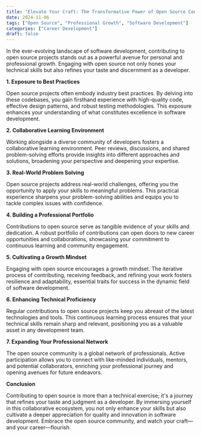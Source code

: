 ```yaml
---
title: "Elevate Your Craft: The Transformative Power of Open Source Contributions"
date: 2024-11-06
tags: ["Open Source", "Professional Growth", "Software Development"]
categories: ["Career Development"]
draft: false
---
```


In the ever-evolving landscape of software development, contributing to open source projects stands out as a powerful avenue for personal and professional growth. Engaging with open source not only hones your technical skills but also refines your taste and discernment as a developer.

**1. Exposure to Best Practices**

Open source projects often embody industry best practices. By delving into these codebases, you gain firsthand experience with high-quality code, effective design patterns, and robust testing methodologies. This exposure enhances your understanding of what constitutes excellence in software development.

**2. Collaborative Learning Environment**

Working alongside a diverse community of developers fosters a collaborative learning environment. Peer reviews, discussions, and shared problem-solving efforts provide insights into different approaches and solutions, broadening your perspective and deepening your expertise.

**3. Real-World Problem Solving**

Open source projects address real-world challenges, offering you the opportunity to apply your skills to meaningful problems. This practical experience sharpens your problem-solving abilities and equips you to tackle complex issues with confidence.

**4. Building a Professional Portfolio**

Contributions to open source serve as tangible evidence of your skills and dedication. A robust portfolio of contributions can open doors to new career opportunities and collaborations, showcasing your commitment to continuous learning and community engagement.

**5. Cultivating a Growth Mindset**

Engaging with open source encourages a growth mindset. The iterative process of contributing, receiving feedback, and refining your work fosters resilience and adaptability, essential traits for success in the dynamic field of software development.

**6. Enhancing Technical Proficiency**

Regular contributions to open source projects keep you abreast of the latest technologies and tools. This continuous learning process ensures that your technical skills remain sharp and relevant, positioning you as a valuable asset in any development team.

**7. Expanding Your Professional Network**

The open source community is a global network of professionals. Active participation allows you to connect with like-minded individuals, mentors, and potential collaborators, enriching your professional journey and opening avenues for future endeavors.

**Conclusion**

Contributing to open source is more than a technical exercise; it's a journey that refines your taste and judgment as a developer. By immersing yourself in this collaborative ecosystem, you not only enhance your skills but also cultivate a deeper appreciation for quality and innovation in software development. Embrace the open source community, and watch your craft—and your career—flourish.
